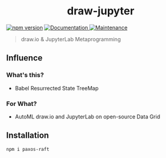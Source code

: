 <h1 align="center">draw-jupyter </h1>
<p>
  <a href="https://www.npmjs.com/package/draw-jupyter"><img src="https://badge.fury.io/js/draw-jupyter.svg" alt="npm version" /></a>
  <a href="https://github.com/paxos-raft/paxos-raft/tree/master/packages/draw-jupyter#readme" target="_blank">
    <img alt="Documentation" src="https://img.shields.io/badge/documentation-yes-darkviolet.svg" />
  </a>
  <a href="https://github.com/paxos-raft/paxos-raft/graphs/commit-activity" target="_blank">
    <img alt="Maintenance" src="https://img.shields.io/badge/Maintained%3F-yes-yellow.svg" />
  </a>
</p>

> draw.io & JupyterLab Metaprogramming

## Influence
### What's this?
* Babel Resurrected State TreeMap

### For What?
* AutoML draw.io and JupyterLab on open-source Data Grid

## Installation
```sh
npm i paxos-raft
```
